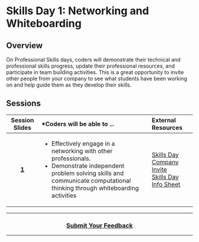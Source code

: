 # Skills Day 1: Networking and Whiteboarding

## Overview
On Professional Skills days, coders will demonstrate their technical and professional skills progress, update their professional resources, and participate in team building activities. This is a great opportunity to invite other people from your company to see what students have been working on and help guide them as they develop their skills.

## Sessions 
|Session Slides|*Coders will be able to ...|External Resources|
|:-------:|:-------|:-------|
|[**1**](https://docs.google.com/presentation/d/10u7F2Ptb00H9koqJlLlJvfBYAGRb8ounwlz106Qpakw/edit#slide=id.g3748a0c7e9_0_0)|<ul><li>Effectively engage in a networking with other professionals.</li><li>Demonstrate independent problem solving skills and communicate computational thinking through whiteboarding activities</li></ul> |[Skills Day Company Invite](https://docs.google.com/document/d/1VUSsZo98NEphSdwJNeo1IINm90TlFBRYzqQT8zvdhbU/edit#)<br>[Skills Day Info Sheet](https://docs.google.com/document/d/1NolKmKi15Wmbwrb2mOQHdvR2r2gqULiUvIebIZD7PBs/edit#)|

----
<h3 align="center"><a href="https://docs.google.com/forms/d/e/1FAIpQLSeLpI-m6UKvIxk97F8R1iidFRaYXJ3dfcUuIjx2Pz0WMfO1SA/viewform">Submit Your Feedback</a> </h3>

----
